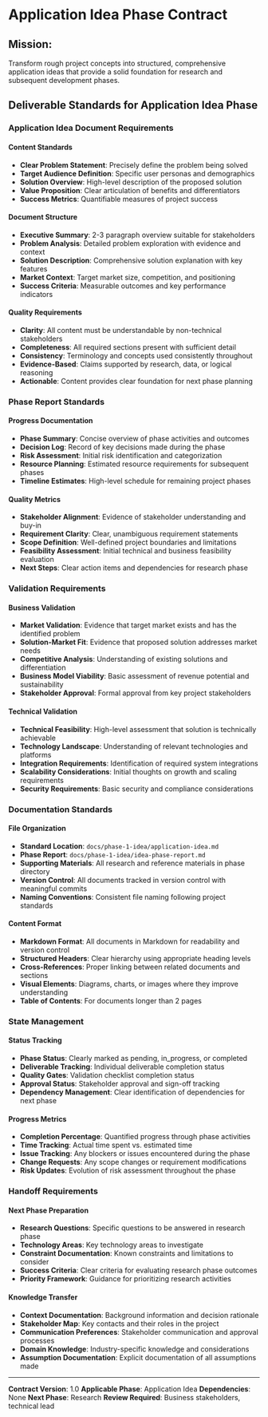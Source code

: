 # Application Idea Phase Contract

## Mission:
Transform rough project concepts into structured, comprehensive application ideas that provide a solid foundation for research and subsequent development phases.

## Deliverable Standards for Application Idea Phase

### Application Idea Document Requirements

#### Content Standards
- **Clear Problem Statement**: Precisely define the problem being solved
- **Target Audience Definition**: Specific user personas and demographics
- **Solution Overview**: High-level description of the proposed solution
- **Value Proposition**: Clear articulation of benefits and differentiators
- **Success Metrics**: Quantifiable measures of project success

#### Document Structure
- **Executive Summary**: 2-3 paragraph overview suitable for stakeholders
- **Problem Analysis**: Detailed problem exploration with evidence and context
- **Solution Description**: Comprehensive solution explanation with key features
- **Market Context**: Target market size, competition, and positioning
- **Success Criteria**: Measurable outcomes and key performance indicators

#### Quality Requirements
- **Clarity**: All content must be understandable by non-technical stakeholders
- **Completeness**: All required sections present with sufficient detail
- **Consistency**: Terminology and concepts used consistently throughout
- **Evidence-Based**: Claims supported by research, data, or logical reasoning
- **Actionable**: Content provides clear foundation for next phase planning

### Phase Report Standards

#### Progress Documentation
- **Phase Summary**: Concise overview of phase activities and outcomes
- **Decision Log**: Record of key decisions made during the phase
- **Risk Assessment**: Initial risk identification and categorization
- **Resource Planning**: Estimated resource requirements for subsequent phases
- **Timeline Estimates**: High-level schedule for remaining project phases

#### Quality Metrics
- **Stakeholder Alignment**: Evidence of stakeholder understanding and buy-in
- **Requirement Clarity**: Clear, unambiguous requirement statements
- **Scope Definition**: Well-defined project boundaries and limitations
- **Feasibility Assessment**: Initial technical and business feasibility evaluation
- **Next Steps**: Clear action items and dependencies for research phase

### Validation Requirements

#### Business Validation
- **Market Validation**: Evidence that target market exists and has the identified problem
- **Solution-Market Fit**: Evidence that proposed solution addresses market needs
- **Competitive Analysis**: Understanding of existing solutions and differentiation
- **Business Model Viability**: Basic assessment of revenue potential and sustainability
- **Stakeholder Approval**: Formal approval from key project stakeholders

#### Technical Validation
- **Technical Feasibility**: High-level assessment that solution is technically achievable
- **Technology Landscape**: Understanding of relevant technologies and platforms
- **Integration Requirements**: Identification of required system integrations
- **Scalability Considerations**: Initial thoughts on growth and scaling requirements
- **Security Requirements**: Basic security and compliance considerations

### Documentation Standards

#### File Organization
- **Standard Location**: `docs/phase-1-idea/application-idea.md`
- **Phase Report**: `docs/phase-1-idea/idea-phase-report.md`
- **Supporting Materials**: All research and reference materials in phase directory
- **Version Control**: All documents tracked in version control with meaningful commits
- **Naming Conventions**: Consistent file naming following project standards

#### Content Format
- **Markdown Format**: All documents in Markdown for readability and version control
- **Structured Headers**: Clear hierarchy using appropriate heading levels
- **Cross-References**: Proper linking between related documents and sections
- **Visual Elements**: Diagrams, charts, or images where they improve understanding
- **Table of Contents**: For documents longer than 2 pages

### State Management

#### Status Tracking
- **Phase Status**: Clearly marked as pending, in_progress, or completed
- **Deliverable Tracking**: Individual deliverable completion status
- **Quality Gates**: Validation checklist completion status
- **Approval Status**: Stakeholder approval and sign-off tracking
- **Dependency Management**: Clear identification of dependencies for next phase

#### Progress Metrics
- **Completion Percentage**: Quantified progress through phase activities
- **Time Tracking**: Actual time spent vs. estimated time
- **Issue Tracking**: Any blockers or issues encountered during the phase
- **Change Requests**: Any scope changes or requirement modifications
- **Risk Updates**: Evolution of risk assessment throughout the phase

### Handoff Requirements

#### Next Phase Preparation
- **Research Questions**: Specific questions to be answered in research phase
- **Technology Areas**: Key technology areas to investigate
- **Constraint Documentation**: Known constraints and limitations to consider
- **Success Criteria**: Clear criteria for evaluating research phase outcomes
- **Priority Framework**: Guidance for prioritizing research activities

#### Knowledge Transfer
- **Context Documentation**: Background information and decision rationale
- **Stakeholder Map**: Key contacts and their roles in the project
- **Communication Preferences**: Stakeholder communication and approval processes
- **Domain Knowledge**: Industry-specific knowledge and considerations
- **Assumption Documentation**: Explicit documentation of all assumptions made

---

**Contract Version**: 1.0
**Applicable Phase**: Application Idea
**Dependencies**: None
**Next Phase**: Research
**Review Required**: Business stakeholders, technical lead